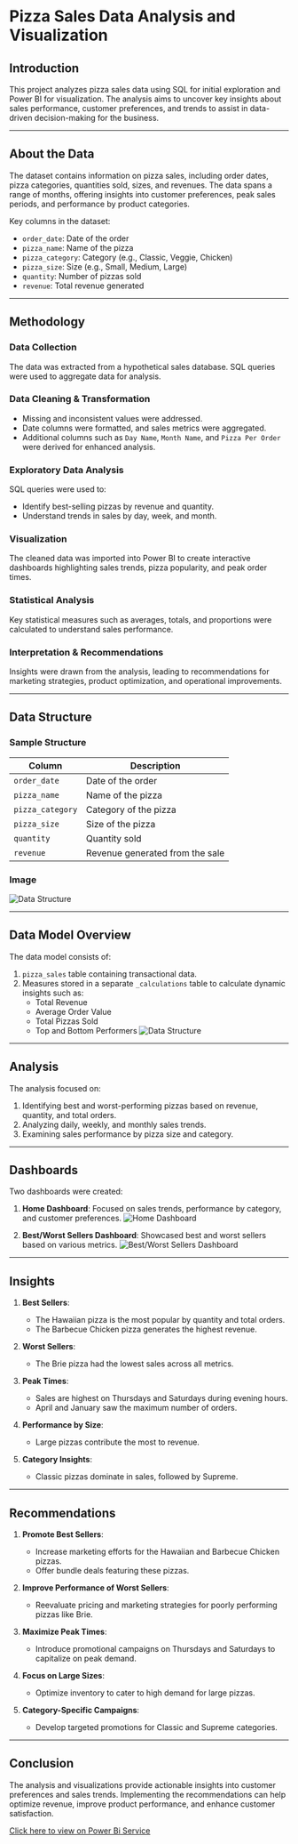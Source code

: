 # Pizza Sales Data Analysis and Visualization

## Introduction
This project analyzes pizza sales data using SQL for initial exploration and Power BI for visualization. The analysis aims to uncover key insights about sales performance, customer preferences, and trends to assist in data-driven decision-making for the business.

---

## About the Data
The dataset contains information on pizza sales, including order dates, pizza categories, quantities sold, sizes, and revenues. The data spans a range of months, offering insights into customer preferences, peak sales periods, and performance by product categories.

Key columns in the dataset:
- `order_date`: Date of the order
- `pizza_name`: Name of the pizza
- `pizza_category`: Category (e.g., Classic, Veggie, Chicken)
- `pizza_size`: Size (e.g., Small, Medium, Large)
- `quantity`: Number of pizzas sold
- `revenue`: Total revenue generated

---

## Methodology

### Data Collection
The data was extracted from a hypothetical sales database. SQL queries were used to aggregate data for analysis.

### Data Cleaning & Transformation
- Missing and inconsistent values were addressed.
- Date columns were formatted, and sales metrics were aggregated.
- Additional columns such as `Day Name`, `Month Name`, and `Pizza Per Order` were derived for enhanced analysis.

### Exploratory Data Analysis
SQL queries were used to:
- Identify best-selling pizzas by revenue and quantity.
- Understand trends in sales by day, week, and month.

### Visualization
The cleaned data was imported into Power BI to create interactive dashboards highlighting sales trends, pizza popularity, and peak order times.

### Statistical Analysis
Key statistical measures such as averages, totals, and proportions were calculated to understand sales performance.

### Interpretation & Recommendations
Insights were drawn from the analysis, leading to recommendations for marketing strategies, product optimization, and operational improvements.

---

## Data Structure
### Sample Structure
| Column          | Description                          |
|-----------------|--------------------------------------|
| `order_date`    | Date of the order                   |
| `pizza_name`    | Name of the pizza                   |
| `pizza_category`| Category of the pizza               |
| `pizza_size`    | Size of the pizza                   |
| `quantity`      | Quantity sold                       |
| `revenue`       | Revenue generated from the sale     |

### Image
![Data Structure](./Images/Structure.png)

---

## Data Model Overview
The data model consists of:
1. `pizza_sales` table containing transactional data.
2. Measures stored in a separate `_calculations` table to calculate dynamic insights such as:
   - Total Revenue
   - Average Order Value
   - Total Pizzas Sold
   - Top and Bottom Performers
![Data Structure](./Images/TableView.png)

---

## Analysis
The analysis focused on:
1. Identifying best and worst-performing pizzas based on revenue, quantity, and total orders.
2. Analyzing daily, weekly, and monthly sales trends.
3. Examining sales performance by pizza size and category.

---

## Dashboards
Two dashboards were created:
1. **Home Dashboard**: Focused on sales trends, performance by category, and customer preferences.
![Home Dashboard](./Images/Dashboard1.png)

2. **Best/Worst Sellers Dashboard**: Showcased best and worst sellers based on various metrics.
![Best/Worst Sellers Dashboard](./Images/Dashboard2.png)

---

## Insights
1. **Best Sellers**:
   - The Hawaiian pizza is the most popular by quantity and total orders.
   - The Barbecue Chicken pizza generates the highest revenue.

2. **Worst Sellers**:
   - The Brie pizza had the lowest sales across all metrics.

3. **Peak Times**:
   - Sales are highest on Thursdays and Saturdays during evening hours.
   - April and January saw the maximum number of orders.

4. **Performance by Size**:
   - Large pizzas contribute the most to revenue.

5. **Category Insights**:
   - Classic pizzas dominate in sales, followed by Supreme.

---

## Recommendations
1. **Promote Best Sellers**:
   - Increase marketing efforts for the Hawaiian and Barbecue Chicken pizzas.
   - Offer bundle deals featuring these pizzas.

2. **Improve Performance of Worst Sellers**:
   - Reevaluate pricing and marketing strategies for poorly performing pizzas like Brie.

3. **Maximize Peak Times**:
   - Introduce promotional campaigns on Thursdays and Saturdays to capitalize on peak demand.

4. **Focus on Large Sizes**:
   - Optimize inventory to cater to high demand for large pizzas.

5. **Category-Specific Campaigns**:
   - Develop targeted promotions for Classic and Supreme categories.

---

## Conclusion
The analysis and visualizations provide actionable insights into customer preferences and sales trends. Implementing the recommendations can help optimize revenue, improve product performance, and enhance customer satisfaction.

[Click here to view on Power Bi Service](https://app.powerbi.com/view?r=eyJrIjoiYzNlNDRmYTEtMWNhOC00NmQ5LThmMmMtNDkwZmQ4MGMyMjE0IiwidCI6IjhmNzg3ODg0LTA2MTctNDEzMi05MzFhLTQyYjljM2ViNjM3YiJ9)
